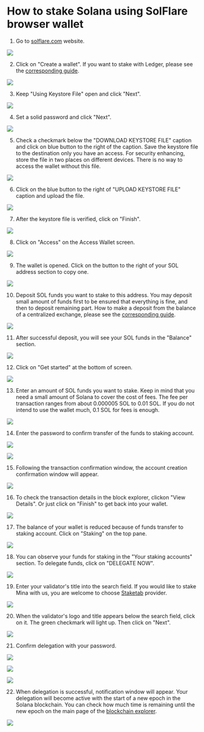 # How to stake Solana using SolFlare browser wallet

1. Go to [solflare.com](https://solflare.com) website.

![](../../.gitbook/assets/01_solflare_website.png)

2. Click on "Create a wallet". If you want to stake with Ledger, please see the [corresponding guide](how-to-stake-solana-using-ledger-and-solflare-browser-wallet.md).

![](../../.gitbook/assets/02_create_new_wallet_screen.png)

3. Keep "Using Keystore File" open and click "Next".

![](../../.gitbook/assets/03_set_password.png)

4. Set a solid password and click "Next".

![](../../.gitbook/assets/04_download_keystore_file.png)

5. Check a checkmark below the "DOWNLOAD KEYSTORE FILE" caption and click on blue button to the right of the caption. Save the keystore file to the destination only you have an access. For security enhancing, store the file in two places on different devices. There is no way to access the wallet without this file.

![](../../.gitbook/assets/05_upload_keystore_file.png)

6. Click on the blue button to the right of "UPLOAD KEYSTORE FILE" caption and upload the file.

![](../../.gitbook/assets/06_keystore_file_verified.png)

7. After the keystore file is verified, click on "Finish".

![](../../.gitbook/assets/07_access_wallet_screen.png)

8. Click on "Access" on the Access Wallet screen.

![](../../.gitbook/assets/08_wallet_interface.png)

9. The wallet is opened. Click on the button to the right of your SOL address section to copy one. 

![](../../.gitbook/assets/09_copied_address.png)

10. Deposit SOL funds you want to stake to this address. You may deposit small amount of funds first to be ensured that everything is fine, and then to deposit remaining part. How to make a deposit from the balance of a centralized exchange, please see the [corresponding guide](../how-to-buy-solana-on-centralized-exchange/how-to-buy-solana-on-okex.com-centralized-exchange.md).

![](../../.gitbook/assets/10_successful_deposit.png)

11. After successful deposit, you will see your SOL funds in the "Balance" section. 

![](../../.gitbook/assets/11_get_started_button.png)

12. Click on "Get started" at the bottom of screen.

![](../../.gitbook/assets/12_deposit_to_staking_account.png)

13. Enter an amount of SOL funds you want to stake. Keep in mind that you need a small amount of Solana to cover the cost of fees. The fee per transaction ranges from about 0.000005 SOL to 0.01 SOL. If you do not intend to use the wallet much, 0.1 SOL for fees is enough.

![](../../.gitbook/assets/13_enter_pswd_again.png)

14. Enter the password to confirm transfer of the funds to staking account.

![](../../.gitbook/assets/14_confirming_tx.png)

![](../../.gitbook/assets/15_staking_acc_created_notif.png)

15. Following the transaction confirmation window, the account creation confirmation window will appear.

![](../../.gitbook/assets/16_view_details_button.png)

16. To check the transaction details in the block explorer, clickon "View Details". Or just click on "Finish" to get back into your wallet.

![](../../.gitbook/assets/17_finish_button_and_balance_of_wallet.png)

17. The balance of your wallet is reduced because of funds transfer to staking account. Click on "Staking" on the top pane.

![](../../.gitbook/assets/18_staking_account_overview.png)

18. You can observe your funds for staking in the "Your staking accounts" section. To delegate funds, click on "DELEGATE NOW". 

![](../../.gitbook/assets/20_delegate_now_button.png)

19. Enter your validator's title into the search field. If you would like to stake Mina with us, you are welcome to choose [Staketab](https://staketab.com) provider.

![](../../.gitbook/assets/21_staketab.png)

20. When the validator's logo and title appears below the search field, click on it. The green checkmark will light up. Then click on "Next".

![](../../.gitbook/assets/22_click_on_staketab_green_checkmark.png)

21. Confirm delegation with your password.

![](../../.gitbook/assets/23_pswd_to_delegate.png)

![](../../.gitbook/assets/24_confirming_delegation.png)

![](../../.gitbook/assets/25_delegation_successful.png)

22. When delegation is successful, notification window will appear. Your delegation will become active with the start of a new epoch in the Solana blockchain. You can check how much time is remaining until the new epoch on the main page of the [blockchain explorer](https://solanabeach.io).

![](../../.gitbook/assets/26_time_to_next_epoch.png)

